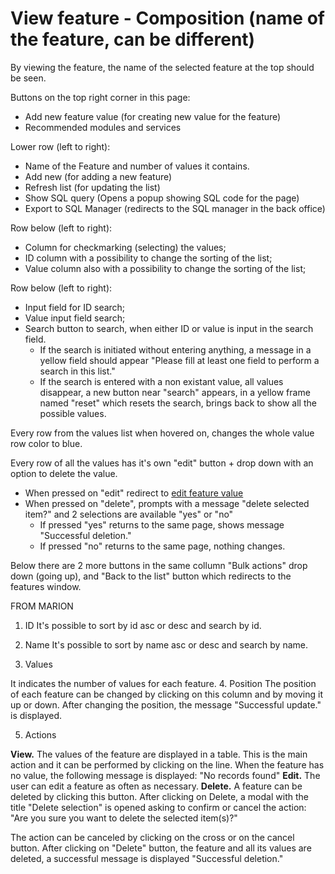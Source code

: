  # View feature - Composition (name of the feature, can be different)
 
 By viewing the feature, the name of the selected feature at the top should be seen.
 
 Buttons on the top right corner in this page:
 
  - Add new feature value (for creating new value for the feature)
  - Recommended modules and services

 Lower row (left to right):
 
  - Name of the Feature and number of values it contains.
  - Add new (for adding a new feature)
  - Refresh list (for updating the list)
  - Show SQL query (Opens a popup showing SQL code for the page)
  - Export to SQL Manager (redirects to the SQL manager in the back office)

 Row below (left to right):
 
  - Column for checkmarking (selecting) the values;
  - ID column with a possibility to change the sorting of the list;
  - Value column also with a possibility to change the sorting of the list;

 Row below (left to right):
 
  - Input field for ID search;
  - Value input field search;
  - Search button to search, when either ID or value is input in the search field. 
     - If the search is initiated without entering anything, a message in a yellow field should appear "Please fill at least one field to perform a search in this list."
     - If the search is entered with a non existant value, all values disappear, a new button near "search" appears, in a yellow frame named "reset" which resets the search, brings back to show all the possible values.

Every row from the values list when hovered on, changes the whole value row color to blue.

Every row of all the values has it's own "edit" button + drop down with an option to delete the value.

  - When pressed on "edit" redirect to [edit feature value](../features/add-edit-feature-value.md)
  - When pressed on "delete", prompts with a message "delete selected item?" and 2 selections are available "yes" or "no"
    - If pressed "yes" returns to the same page, shows message "Successful deletion."
    - If pressed "no" returns to the same page, nothing changes.

Below there are 2 more buttons in the same collumn "Bulk actions" drop down (going up), and "Back to the list" button which redirects to the features window.
 

 FROM MARION
 
 1. ID
It's possible to sort by id asc or desc and search by id.

2. Name
It's possible to sort by name asc or desc and search by name.

3. Values

It indicates the number of values for each feature.
4. Position
The position of each feature can be changed by clicking on this column and by moving it up or down.
After changing the position, the message "Successful update." is displayed.

5. Actions

**View.** The values of the feature are displayed in a table. This is the main action and it can be performed by clicking on the line. When the feature has no value, the following message is displayed: "No records found"
**Edit.** The user can edit a feature as often as necessary.
**Delete.** A feature can be deleted by clicking this button. After clicking on Delete, a modal with the title "Delete selection" is opened asking to confirm or cancel the action: "Are you sure you want to delete the selected item(s)?"

The action can be canceled by clicking on the cross or on the cancel button.
After clicking on "Delete" button, the feature and all its values are deleted, a successful message is displayed "Successful deletion."

